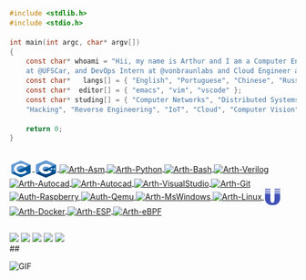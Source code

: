 ```C
#include <stdlib.h>
#include <stdio.h>

int main(int argc, char* argv[])
{
    const char* whoami = "Hii, my name is Arthur and I am a Computer Engineering undergraduate student \
    at @UFSCar, and DevOps Intern at @vonbraunlabs and Cloud Engineer at @luizalabs Scholarship Project";
    const char*   langs[] = { "English", "Portuguese", "Chinese", "Russian" };
    const char*  editor[] = { "emacs", "vim", "vscode" };
    const char* studing[] = { "Computer Networks", "Distributed Systems", "Operating Systems", "Kernel Programming",
    "Hacking", "Reverse Engineering", "IoT", "Cloud", "Computer Vision", "IA/AM", "DevOps" };

    return 0;
}
```

<div style="display: inline_block"><br>
  <a href="https://en.wikipedia.org/wiki/C_(programming_language)">
  <img align="center" alt="Arth-C" height="30" width="40" src="https://raw.githubusercontent.com/devicons/devicon/master/icons/c/c-original.svg">
  </a>
  <a href="https://en.wikipedia.org/wiki/C%2B%2B/">
  <img align="center" alt="Arth-Cpp" height="30" width="40" src="https://raw.githubusercontent.com/devicons/devicon/master/icons/cplusplus/cplusplus-original.svg">
  <a href="https://en.wikipedia.org/wiki/Assembly_language">
  <img align="center" alt="Arth-Asm" height="30" width="40" src="https://docs.microsoft.com/pt-br/cpp/media/index/logo-asm.svg?view=msvc-170">
  </a>
  <a href="https://www.python.org/">
  <img align="center" alt="Arth-Python" height="30" width="30" src="https://5.imimg.com/data5/SELLER/Default/2022/1/PW/LC/OL/144559883/1200px-python-logo-notext-svg-500x500.png">
  <a href="https://www.gnu.org/software/bash">
  <img align="center" alt="Arth-Bash" height="35" width="35" src="https://upload.wikimedia.org/wikipedia/commons/4/4b/Bash_Logo_Colored.svg">
  </a>
  <a href="https://en.wikipedia.org/wiki/Verilog">
  <img align="center" alt="Arth-Verilog" height="35" width="35" src="https://plugins.jetbrains.com/files/14184/114800/icon/pluginIcon.svg">
  </a>
  <a href="https://www.autodesk.com.br/products/autocad/overview">
  <img align="center" alt="Arth-Autocad" height="35" width="35" src="https://seeklogo.com/images/A/autocad-logo-C9817CB828-seeklogo.com.png">
  </a>
  <a href="https://www.gnu.org/software/emacs/">
  <img align="center" alt="Arth-Autocad" height="35" width="35" src="https://upload.wikimedia.org/wikipedia/commons/0/08/EmacsIcon.svg">
  </a>
  <a href="https://visualstudio.microsoft.com/">
  <img align="center" alt="Arth-VisualStudio" height="30" width="30" src="https://upload.wikimedia.org/wikipedia/commons/5/5f/Visual_Studio_Logo_%282013-2017%29.svg">
  </a>
  <a href="https://git-scm.com">
  <img align="center" alt="Arth-Git" height="30" width="30" src="https://git-scm.com/images/logos/downloads/Git-Icon-1788C.png">
  </a>
  <a href="https://www.raspberrypi.org">
  <img align="center" alt="Auth-Raspberry" height="35" width="30" src="https://elinux.org/images/c/cb/Raspberry_Pi_Logo.svg">
  </a>
  <a href="https://www.qemu.org">
  <img align="center" alt="Auth-Qemu" height="30" width="30" src="https://cdn.icon-icons.com/icons2/2699/PNG/512/qemu_logo_icon_169821.png">
  </a>
  <a href="https://www.microsoft.com/en-us/windows">
  <img align="center" alt="Arth-MsWindows" height="30" width="30" src="https://upload.wikimedia.org/wikipedia/commons/3/34/Windows_logo_-_2012_derivative.svg">
  </a>
  <a href="https://www.kernel.org/">
  <img align="center" alt="Arth-Linux" height="35" width="35" src="https://upload.wikimedia.org/wikipedia/commons/3/35/Tux.svg">
  </a>
  <a href="https://en.wikipedia.org/wiki/Unix">
  <img align="center" alt="Arth-Unix" height="30" width="30" src="https://github.com/devicons/devicon/blob/master/icons/unix/unix-original.svg">
  </a>
  <a href="https://www.docker.com">
  <img align="center" alt="Arth-Docker" height="40" width="40" src="https://seeklogo.com/images/D/docker-logo-6D6F987702-seeklogo.com.png">
  </a>
  <a href="https://www.espressif.com/en/products/socs/esp32">
  <img align="center" alt="Arth-ESP" height="30" width="30" src="https://seeklogo.com/images/E/espressif-systems-logo-1350B9E771-seeklogo.com.png">
  </a>
  <a href="https://ebpf.io">
  <img align="center" alt="Arth-eBPF" height="30" width="90" src="https://upload.wikimedia.org/wikipedia/commons/b/b0/EBPF_logo.png">
  </a>
</div>
</div>
 
  ##
 
<div> 
  <a href="https://gitlab.com/arthunix" target="_blank"><img src="https://img.shields.io/badge/-GitLab-FFFFFF?style=for-the-badge&logo=gitlab" target="_blank"></a>
  <a href="https://www.instagram.com/arthur.silverio/" target="_blank"><img src="https://img.shields.io/badge/-Instagram-%23E4405F?style=for-the-badge&logo=instagram&logoColor=white" target="_blank"></a>
  <a href = "mailto:arthur.silverio@estudante.ufscar.br"><img src="https://img.shields.io/badge/-Gmail-D14836?style=for-the-badge&logo=gmail&logoColor=white" target="_blank"></a>
  <a href="https://www.linkedin.com/in/arthur-silverio-34aaa71b5/" target="_blank"><img src="https://img.shields.io/badge/-LinkedIn-%230077B5?style=for-the-badge&logo=linkedin&logoColor=white" target="_blank"></a>
  <a href="https://t.me/arthur_silverio" target="_blank"><img src="https://img.shields.io/badge/-Telegram-2CA5E0?style=for-the-badge&logo=telegram&logoColor=white" target="_blank"></a>
</div>
 ##
 <p>
    <img alt="GIF" src="https://user-images.githubusercontent.com/68340334/142947625-e97b44d7-6bed-40d4-bb08-b4f741a6c0ac.gif" width="500" height="320" />
 </p>
